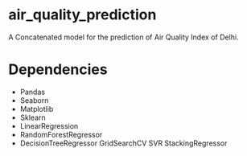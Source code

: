 # air_quality_prediction
A Concatenated model for the prediction of Air Quality Index of Delhi.

# Dependencies
* Pandas
* Seaborn
* Matplotlib
* Sklearn
 * LinearRegression
 * RandomForestRegressor
 * DecisionTreeRegressor
  GridSearchCV
  SVR
  StackingRegressor
  
  
